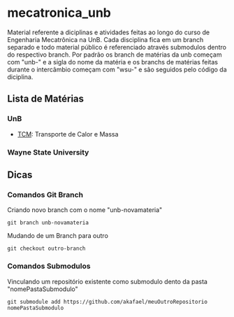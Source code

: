 # mecatronica_unb

Material referente a diciplinas e atividades feitas ao longo do curso de Engenharia Mecatrônica na UnB. Cada disciplina fica em um branch separado e todo material público é referenciado através submodulos dentro do respectivo branch. Por padrão os branch de matérias da unb começam com "unb-" e a sigla do nome da matéria e os branchs de matérias feitas durante o intercâmbio começam com "wsu-" e são seguidos pelo código da diciplina.

## Lista de Matérias

### UnB

* [TCM](https://github.com/akafael/mecatronica_unb/tree/unb-tcm): Transporte de Calor e Massa

### Wayne State University



## Dicas

### Comandos Git Branch

Criando novo branch com o nome "unb-novamateria"

```
git branch unb-novamateria
``` 

Mudando de um Branch para outro

```
git checkout outro-branch
```

### Comandos Submodulos

Vinculando um repositório existente como submodulo dento da pasta "nomePastaSubmodulo"

```
git submodule add https://github.com/akafael/meuOutroRepositorio nomePastaSubmodulo
```

